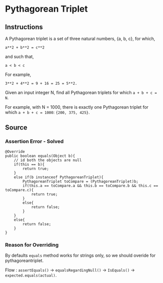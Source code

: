 # Pythagorean Triplet

## Instructions

A Pythagorean triplet is a set of three natural numbers, {a, b, c}, for
which,

```text
a**2 + b**2 = c**2
```

and such that,

```text
a < b < c
```

For example,

```text
3**2 + 4**2 = 9 + 16 = 25 = 5**2.
```

Given an input integer N, find all Pythagorean triplets for which `a + b + c = N`.

For example, with N = 1000, there is exactly one Pythagorean triplet for which `a + b + c = 1000`: `{200, 375, 425}`.

## Source

### Assertion Error - Solved

    @Override
    public boolean equals(Object b){
        // id both the objects are null
        if(this == b){
            return true;
        }
        else if(b instanceof PythagoreanTriplet){
            PythagoreanTriplet toCompare = (PythagoreanTriplet)b;
            if(this.a == toCompare.a && this.b == toCompare.b && this.c == toCompare.c){
                return true;
            }
            else{
                return false;
            }
        }
        else{
            return false;
        }
    }

###  Reason for Overriding

By defaults `equals` method works for strings only, so we should overide for pythagoreantriplet.

Flow : `assertEquals()` -> `equalsRegardingNull()` -> `IsEquals()` -> `expected.equals(actual)`.


